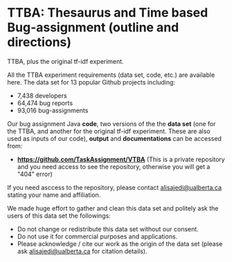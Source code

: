 # TTBA: Thesaurus and Time based Bug-assignment (outline and directions)
TTBA, plus the original tf-idf experiment.

All the TTBA experiment requirements (data set, code, etc.) are available here.
The data set for 13 popular Github projects including:
- 7,438 developers
- 64,474 bug reports
- 93,016 bug-assignments

Our bug assignment Java **code**, two versions of the the **data set** (one for the TTBA, and another for the original tf-idf experiment. These are also used as inputs of our code), **output** and **documentations** can be accessed from: 

- **https://github.com/TaskAssignment/VTBA**
(This is a private repository and you need access to see the repository, otherwise you will get a "404" error)

If you need asccess to the repository, please contact alisajedi@ualberta.ca stating your name and affiliation.

We made huge effort to gather and clean this data set and politely ask the users of this data set the followings:
- Do not change or redistribute this data set without our consent.
- Do not use it for commercial purposes and applications.
- Please acknowledge / cite our work as the origin of the data set (please ask alisajedi@ualberta.ca for citation details).
